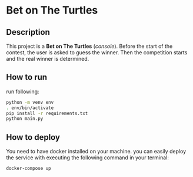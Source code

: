 # Bet on The Turtles

## Description
This project is a **Bet on The Turtles** (_console_).
Before the start of the contest, the user is asked to guess the winner. Then the competition starts and the real winner is determined.

## How to run
run following:
```bash
python -m venv env
. env/bin/activate
pip install -r requirements.txt
python main.py
```

## How to deploy

You need to have docker installed on your machine. you can easily deploy the service with executing
the following command in your terminal:

```bash
docker-compose up
```
